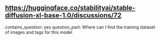 ## https://huggingface.co/stabilityai/stable-diffusion-xl-base-1.0/discussions/72

contains_question: yes
question_part: Where can I find the training dataset of images and tags for this model